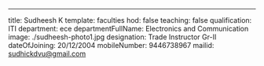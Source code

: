---
title: Sudheesh K
template: faculties
hod: false
teaching: false
qualification: ITI
department: ece
departmentFullName: Electronics and Communication
image: ./sudheesh-photo1.jpg
designation: Trade Instructor Gr-II
dateOfJoining: 20/12/2004
mobileNumber: 9446738967
mailid: sudhickdvu@gmail.com
